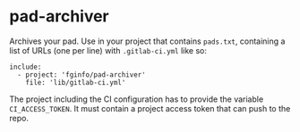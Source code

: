 # pad-archiver

Archives your pad. Use in your project that contains `pads.txt`, containing a list of URLs (one per line) with `.gitlab-ci.yml` like so:

```
include:
  - project: 'fginfo/pad-archiver'
    file: 'lib/gitlab-ci.yml'
```

The project including the CI configuration has to provide the variable `CI_ACCESS_TOKEN`. It must contain  a project access token that can push to the repo.
